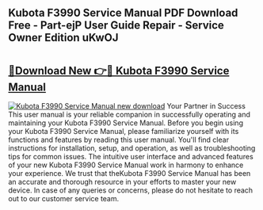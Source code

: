 ## Kubota F3990 Service Manual PDF Download Free - Part-ejP User Guide Repair - Service Owner Edition uKwOJ

# <h2><a href="http://bc92771.oget.top/?id=Kubota+F3990+Service+Manual">🔗Download New 👉🔴 Kubota F3990 Service Manual</a></h2>

[![Kubota F3990 Service Manual new download](https://i.imgur.com/5g1atiW.png)](http://bc92771.oget.top/?id=Kubota+F3990+Service+Manual)
Your Partner in Success This user manual is your reliable companion in successfully operating and maintaining your Kubota F3990 Service Manual. Before you begin using your Kubota F3990 Service Manual, please familiarize yourself with its functions and features by reading this user manual. You'll find clear instructions for installation, setup, and operation, as well as troubleshooting tips for common issues. The intuitive user interface and advanced features of your new Kubota F3990 Service Manual work in harmony to enhance your experience. We trust that theKubota F3990 Service Manual has been an accurate and thorough resource in your efforts to master your new device. In case of any queries or concerns, please do not hesitate to reach out to our customer service team.
